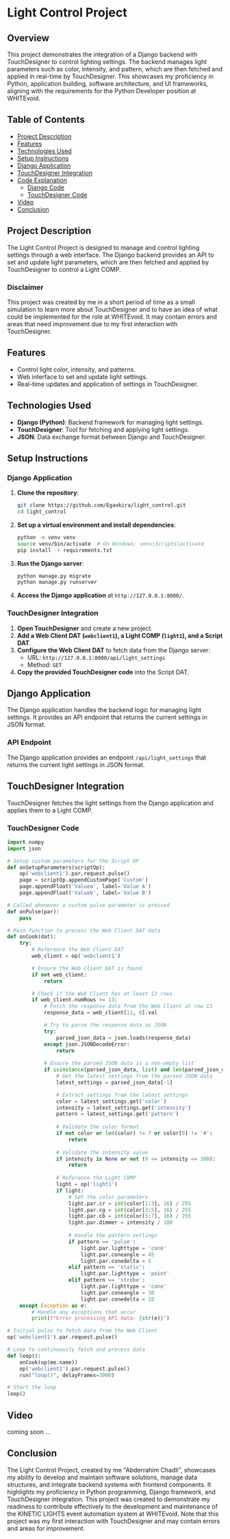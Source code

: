 
# Light Control Project

## Overview

This project demonstrates the integration of a Django backend with TouchDesigner to control lighting settings. The backend manages light parameters such as color, intensity, and pattern, which are then fetched and applied in real-time by TouchDesigner. This showcases my proficiency in Python, application building, software architecture, and UI frameworks, aligning with the requirements for the Python Developer position at WHITEvoid.

## Table of Contents

- [Project Description](#project-description)
- [Features](#features)
- [Technologies Used](#technologies-used)
- [Setup Instructions](#setup-instructions)
- [Django Application](#django-application)
- [TouchDesigner Integration](#touchdesigner-integration)
- [Code Explanation](#code-explanation)
  - [Django Code](#django-code)
  - [TouchDesigner Code](#touchdesigner-code)
- [Video](#Video) 
- [Conclusion](#conclusion)

## Project Description

The Light Control Project is designed to manage and control lighting settings through a web interface. The Django backend provides an API to set and update light parameters, which are then fetched and applied by TouchDesigner to control a Light COMP.

### Disclaimer

This project was created by me in a short period of time as a small simulation to learn more about TouchDesigner and to have an idea of what could be implemented for the role at WHITEvoid. It may contain errors and areas that need improvement due to my first interaction with TouchDesigner.

## Features

- Control light color, intensity, and patterns.
- Web interface to set and update light settings.
- Real-time updates and application of settings in TouchDesigner.

## Technologies Used

- **Django (Python)**: Backend framework for managing light settings.
- **TouchDesigner**: Tool for fetching and applying light settings.
- **JSON**: Data exchange format between Django and TouchDesigner.

## Setup Instructions

### Django Application

1. **Clone the repository**:
    ```sh
    git clone https://github.com/Egaokira/light_control.git
    cd light_control
    ```

2. **Set up a virtual environment and install dependencies**:
    ```sh
    python -m venv venv
    source venv/bin/activate  # On Windows: venv\Scripts\activate
    pip install -r requirements.txt
    ```

3. **Run the Django server**:
    ```sh
    python manage.py migrate
    python manage.py runserver
    ```

4. **Access the Django application** at `http://127.0.0.1:8000/`.

### TouchDesigner Integration

1. **Open TouchDesigner** and create a new project.
2. **Add a Web Client DAT (`webclient1`), a Light COMP (`light1`), and a Script DAT**.
3. **Configure the Web Client DAT** to fetch data from the Django server:
    - URL: `http://127.0.0.1:8000/api/light_settings`
    - Method: `GET`
4. **Copy the provided TouchDesigner code** into the Script DAT.

## Django Application

The Django application handles the backend logic for managing light settings. It provides an API endpoint that returns the current settings in JSON format.

### API Endpoint

The Django application provides an endpoint `/api/light_settings` that returns the current light settings in JSON format.

## TouchDesigner Integration

TouchDesigner fetches the light settings from the Django application and applies them to a Light COMP.

### TouchDesigner Code

```python
import numpy
import json

# Setup custom parameters for the Script OP
def onSetupParameters(scriptOp):
    op('webclient1').par.request.pulse()
    page = scriptOp.appendCustomPage('Custom')
    page.appendFloat('Valuea', label='Value A')
    page.appendFloat('Valueb', label='Value B')

# Called whenever a custom pulse parameter is pressed
def onPulse(par):
    pass

# Main function to process the Web Client DAT data
def onCook(dat):
    try:
        # Reference the Web Client DAT
        web_client = op('webclient1')

        # Ensure the Web Client DAT is found
        if not web_client:
            return

        # Check if the Web Client has at least 13 rows
        if web_client.numRows >= 13:
            # Fetch the response data from the Web Client at row 13
            response_data = web_client[12, 0].val

            # Try to parse the response data as JSON
            try:
                parsed_json_data = json.loads(response_data)
            except json.JSONDecodeError:
                return
            
            # Ensure the parsed JSON data is a non-empty list
            if isinstance(parsed_json_data, list) and len(parsed_json_data) > 0:
                # Get the latest settings from the parsed JSON data
                latest_settings = parsed_json_data[-1]

                # Extract settings from the latest settings
                color = latest_settings.get('color')
                intensity = latest_settings.get('intensity')
                pattern = latest_settings.get('pattern')
                
                # Validate the color format
                if not color or len(color) != 7 or color[0] != '#':
                    return
                
                # Validate the intensity value
                if intensity is None or not (0 <= intensity <= 100):
                    return
                
                # Reference the Light COMP
                light = op('light1')
                if light:
                    # Set the color parameters
                    light.par.cr = int(color[1:3], 16) / 255
                    light.par.cg = int(color[3:5], 16) / 255
                    light.par.cb = int(color[5:7], 16) / 255
                    light.par.dimmer = intensity / 100
                    
                    # Handle the pattern settings
                    if pattern == 'pulse':
                        light.par.lighttype = 'cone'
                        light.par.coneangle = 45
                        light.par.conedelta = 5
                    elif pattern == 'static':
                        light.par.lighttype = 'point'
                    elif pattern == 'strobe':
                        light.par.lighttype = 'cone'
                        light.par.coneangle = 30
                        light.par.conedelta = 10
    except Exception as e:
        # Handle any exceptions that occur
        print(f"Error processing API data: {str(e)}")

# Initial pulse to fetch data from the Web Client
op('webclient1').par.request.pulse()

# Loop to continuously fetch and process data
def loop():
    onCook(op(me.name))
    op('webclient1').par.request.pulse()
    run("loop()", delayFrames=3000)

# Start the loop
loop()
```

## Video
coming soon ...

## Conclusion

The Light Control Project, created by me "Abderrahim Chadli", showcases my ability to develop and maintain software solutions, manage data structures, and integrate backend systems with frontend components. It highlights my proficiency in Python programming, Django framework, and TouchDesigner integration. This project was created to demonstrate my readiness to contribute effectively to the development and maintenance of the KINETIC LIGHTS event automation system at WHITEvoid. Note that this project was my first interaction with TouchDesigner and may contain errors and areas for improvement.
